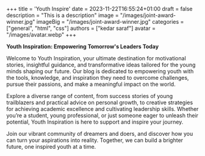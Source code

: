 +++
title = 'Youth Inspire'
date = 2023-11-22T16:55:24+01:00
draft = false
description = "This is a description"
image = "/images/joint-award-winner.jpg"
imageBig = "/images/joint-award-winner.jpg"
categories = ["general", "html", "css"]
authors = ["kedar saraf"]
avatar = "/images/avatar.webp"
+++

**Youth Inspiration: Empowering Tomorrow's Leaders Today**

Welcome to Youth Inspiration, your ultimate destination for motivational stories, insightful guidance, and transformative ideas tailored for the young minds shaping our future. Our blog is dedicated to empowering youth with the tools, knowledge, and inspiration they need to overcome challenges, pursue their passions, and make a meaningful impact on the world.

Explore a diverse range of content, from success stories of young trailblazers and practical advice on personal growth, to creative strategies for achieving academic excellence and cultivating leadership skills. Whether you’re a student, young professional, or just someone eager to unleash their potential, Youth Inspiration is here to support and inspire your journey.

Join our vibrant community of dreamers and doers, and discover how you can turn your aspirations into reality. Together, we can build a brighter future, one inspired youth at a time.